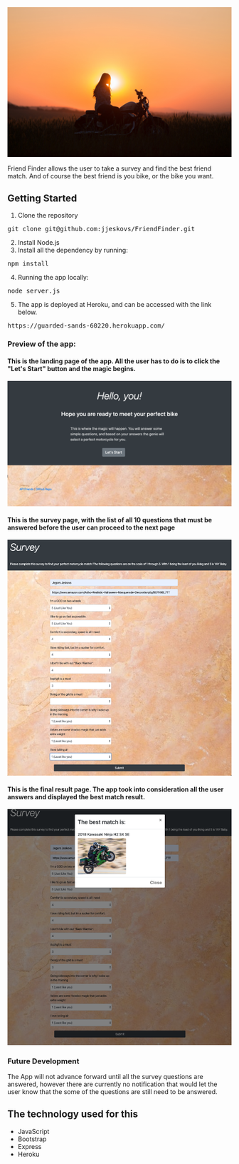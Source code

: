 ![logo](app/public/assets/images/logo.jpg)

Friend Finder allows the user to take a survey and find the best friend match. And of course the best friend is you bike, or the bike you want. 


## Getting Started
1. Clone the repository 
<pre>git clone git@github.com:jjeskovs/FriendFinder.git</pre>

2. Install Node.js
3. Install all the dependency by running: 
<pre>npm install</pre>


4. Running the app locally: 
<pre>node server.js</pre>

5. The app is deployed at Heroku, and can be accessed with the link below. 

<pre>https://guarded-sands-60220.herokuapp.com/</pre>

### Preview of the app: 
#### This is the landing page of the app. All the user has to do is to click the "Let's Start" button and the magic begins. 

![landing-page](app/public/assets/images/FriendFinder.png)

#### This is the survey page, with the list of all 10 questions that must be answered before the user can proceed to the next page 
![survey](app/public/assets/images/Survey.png)

#### This is the final result page. The app took into consideration all the user answers and displayed the best match result. 
![final-result](app/public/assets/images/Result.png)


### Future Development 
The App will not advance forward until all the survey questions are answered, however there are currently no notification that would let the user know that the some of the questions are still need to be answered. 


## The technology used for this

* JavaScript 
* Bootstrap
* Express
* Heroku